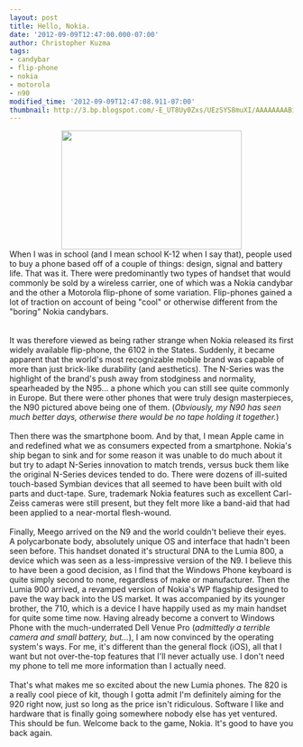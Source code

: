 ```yaml
---
layout: post
title: Hello, Nokia.
date: '2012-09-09T12:47:00.000-07:00'
author: Christopher Kuzma
tags:
- candybar
- flip-phone
- nokia
- motorola
- n90
modified_time: '2012-09-09T12:47:08.911-07:00'
thumbnail: http://3.bp.blogspot.com/-E_UT8Uy0Zxs/UEzSYS8muXI/AAAAAAAABiI/Uiv9HgOP3nE/s72-c/DSC_0740.JPG
---
```


<div class="separator" style="clear: both; text-align: center;"><a href="http://3.bp.blogspot.com/-E_UT8Uy0Zxs/UEzSYS8muXI/AAAAAAAABiI/Uiv9HgOP3nE/s1600/DSC_0740.JPG" imageanchor="1" style="margin-left: 1em; margin-right: 1em;"><img border="0" height="211" src="http://3.bp.blogspot.com/-E_UT8Uy0Zxs/UEzSYS8muXI/AAAAAAAABiI/Uiv9HgOP3nE/s320/DSC_0740.JPG" width="320" /></a></div>When I was in school (and I mean school K-12 when I say that), people used to buy a phone based off of a couple of things: design, signal and battery life. That was it. There were predominantly two types of handset that would commonly be sold by a wireless carrier, one of which was a Nokia candybar and the other a Motorola flip-phone of some variation. Flip-phones gained a lot of traction on account of being "cool" or otherwise different from the "boring" Nokia candybars.<br /><a name='more'></a><br /><br />It was therefore viewed as being rather strange when Nokia released its first widely available flip-phone, the 6102 in the States. Suddenly, it became apparent that the world's most recognizable mobile brand was capable of more than just brick-like durability (and aesthetics). The N-Series was the highlight of the brand's push away from stodginess and normality, spearheaded by the N95... a phone which you can still see quite commonly in Europe. But there were other phones that were truly design masterpieces, the N90 pictured above being one of them. (<i>Obviously, my N90 has seen much better days, otherwise there would be no tape holding it together.</i>)<br /><br />Then there was the smartphone boom. And by that, I mean Apple came in and redefined what we as consumers expected from a smartphone. Nokia's ship began to sink and for some reason it was unable to do much about it but try to adapt N-Series innovation to match trends, versus buck them like the original N-Series devices tended to do. There were dozens of ill-suited touch-based Symbian devices that all seemed to have been built with old parts and duct-tape. Sure, trademark Nokia features such as excellent Carl-Zeiss cameras were still present, but they felt more like a band-aid that had been applied to a near-mortal flesh-wound.<br /><br />Finally, Meego arrived on the N9 and the world couldn't believe their eyes. A polycarbonate body, absolutely unique OS and interface that hadn't been seen before. This handset donated it's structural DNA to the Lumia 800, a device which was seen as a less-impressive version of the N9. I believe this to have been a good decision, as I find that the Windows Phone keyboard is quite simply second to none, regardless of make or manufacturer. Then the Lumia 900 arrived, a revamped version of Nokia's WP flagship designed to pave the way back into the US market. It was accompanied by its younger brother, the 710, which is a device I have happily used as my main handset for quite some time now. Having already become a convert to Windows Phone with the much-underrated Dell Venue Pro (<i>admittedly a terrible camera and small battery, but...</i>), I am now convinced by the operating system's ways. For me, it's different than the general flock (iOS), all that I want but not over-the-top features that I'll never actually use. I don't need my phone to tell me more information than I actually need.<br /><br />That's what makes me so excited about the new Lumia phones. The 820 is a really cool piece of kit, though I gotta admit I'm definitely aiming for the 920 right now, just so long as the price isn't ridiculous. Software I like and hardware that is finally going somewhere nobody else has yet ventured. This should be fun. Welcome back to the game, Nokia. It's good to have you back again.